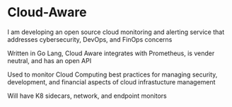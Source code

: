 # Cloud-Aware
I am developing an open source cloud monitoring and alerting service that addresses cybersecurity, DevOps, and FinOps concerns

Written in Go Lang, Cloud Aware integrates with Prometheus, is vender neutral, and has an open API

Used to monitor Cloud Computing best practices for managing security, development, and financial aspects of cloud infrastucture management

Will have K8 sidecars, network, and endpoint monitors
